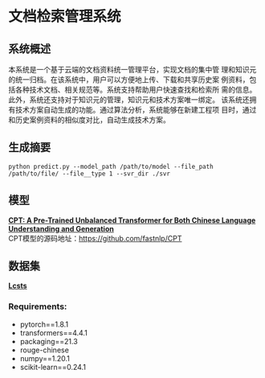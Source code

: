 # 文档检索管理系统

## 系统概述
本系统是一个基于云端的文档资料统一管理平台，实现文档的集中管
理和知识元的统一归档。在该系统中，用户可以方便地上传、下载和共享历史案
例资料，包括各种技术文档、相关规范等。系统支持帮助用户快速查找和检索所
需的信息。此外，系统还支持对于知识元的管理，知识元和技术方案唯一绑定。
该系统还拥有技术方案自动生成的功能。通过算法分析，系统能够在新建工程项
目时，通过和历史案例资料的相似度对比，自动生成技术方案。
  
## 生成摘要
```
python predict.py --model_path /path/to/model --file_path /path/to/file/ --file__type 1 --svr_dir ./svr
```  

## 模型  
[**CPT: A Pre-Trained Unbalanced Transformer for Both Chinese Language Understanding and Generation**](https://arxiv.org/pdf/2109.05729.pdf)  
CPT模型的源码地址：https://github.com/fastnlp/CPT
  
  ## 数据集
  [**Lcsts**](https://huggingface.co/datasets/suolyer/lcsts)
  
### Requirements:
- pytorch==1.8.1
- transformers==4.4.1
- packaging==21.3
- rouge-chinese
- numpy==1.20.1
- scikit-learn==0.24.1